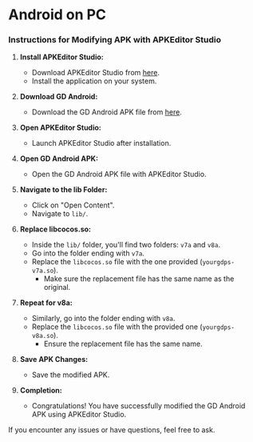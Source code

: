 # Android on PC
### Instructions for Modifying APK with APKEditor Studio

1. **Install APKEditor Studio:**
   - Download APKEditor Studio from [here](https://qwertycube.com/apk-editor-studio/).
   - Install the application on your system.

2. **Download GD Android:**
   - Download the GD Android APK file from [here](https://drive.google.com/drive/folders/1uCxe6dkNYu9jq_bV2U-QfobvT4NWOJPH?usp=sharing).

3. **Open APKEditor Studio:**
   - Launch APKEditor Studio after installation.

4. **Open GD Android APK:**
   - Open the GD Android APK file with APKEditor Studio.

5. **Navigate to the lib Folder:**
   - Click on "Open Content".
   - Navigate to `lib/`.

6. **Replace libcocos.so:**
   - Inside the `lib/` folder, you'll find two folders: `v7a` and `v8a`.
   - Go into the folder ending with `v7a`.
   - Replace the `libcocos.so` file with the one provided (`yourgdps-v7a.so`).
     - Make sure the replacement file has the same name as the original.

7. **Repeat for v8a:**
   - Similarly, go into the folder ending with `v8a`.
   - Replace the `libcocos.so` file with the provided one (`yourgdps-v8a.so`).
     - Ensure the replacement file has the same name.

8. **Save APK Changes:**
   - Save the modified APK.

9. **Completion:**
   - Congratulations! You have successfully modified the GD Android APK using APKEditor Studio.

If you encounter any issues or have questions, feel free to ask.

